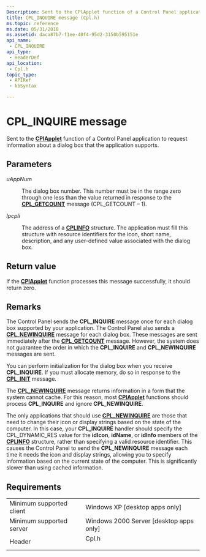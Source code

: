 ```yaml
---
Description: Sent to the CPlApplet function of a Control Panel application to request information about a dialog box that the application supports.
title: CPL_INQUIRE message (Cpl.h)
ms.topic: reference
ms.date: 05/31/2018
ms.assetid: daca87b7-f1ee-40f4-95d2-3150b595151e
api_name: 
 - CPL_INQUIRE
api_type: 
 - HeaderDef
api_location: 
 - Cpl.h
topic_type: 
 - APIRef
 - kbSyntax

---
```


# CPL\_INQUIRE message

Sent to the [**CPlApplet**](/windows/win32/api/cpl/nc-cpl-applet_proc) function of a Control Panel application to request information about a dialog box that the application supports.

## Parameters

<dl> <dt>

*uAppNum* 
</dt> <dd>

The dialog box number. This number must be in the range zero through one less than the value returned in response to the [**CPL\_GETCOUNT**](cpl-getcount.md) message (CPL\_GETCOUNT – 1).

</dd> <dt>

*lpcpli* 
</dt> <dd>

The address of a [**CPLINFO**](/windows/win32/api/cpl/ns-cpl-cplinfo) structure. The application must fill this structure with resource identifiers for the icon, short name, description, and any user-defined value associated with the dialog box.

</dd> </dl>

## Return value

If the [**CPlApplet**](/windows/win32/api/cpl/nc-cpl-applet_proc) function processes this message successfully, it should return zero.

## Remarks

The Control Panel sends the **CPL\_INQUIRE** message once for each dialog box supported by your application. The Control Panel also sends a [**CPL\_NEWINQUIRE**](cpl-newinquire.md) message for each dialog box. These messages are sent immediately after the [**CPL\_GETCOUNT**](cpl-getcount.md) message. However, the system does not guarantee the order in which the **CPL\_INQUIRE** and **CPL\_NEWINQUIRE** messages are sent.

You can perform initialization for the dialog box when you receive **CPL\_INQUIRE**. If you must allocate memory, do so in response to the [**CPL\_INIT**](cpl-init.md) message.

The [**CPL\_NEWINQUIRE**](cpl-newinquire.md) message returns information in a form that the system cannot cache. For this reason, most [**CPlApplet**](/windows/win32/api/cpl/nc-cpl-applet_proc) functions should process **CPL\_INQUIRE** and ignore **CPL\_NEWINQUIRE**.

The only applications that should use [**CPL\_NEWINQUIRE**](cpl-newinquire.md) are those that need to change their icon or display strings based on the state of the computer. In this case, your **CPL\_INQUIRE** handler should specify the CPL\_DYNAMIC\_RES value for the **idIcon**, **idName**, or **idInfo** members of the [**CPLINFO**](/windows/win32/api/cpl/ns-cpl-cplinfo) structure, rather than specifying a valid resource identifier. This causes the Control Panel to send the **CPL\_NEWINQUIRE** message each time it needs the icon and display strings, allowing you to specify information based on the current state of the computer. This is significantly slower than using cached information.

## Requirements



|                                     |                                                                                  |
|-------------------------------------|----------------------------------------------------------------------------------|
| Minimum supported client<br/> | Windows XP \[desktop apps only\]<br/>                                      |
| Minimum supported server<br/> | Windows 2000 Server \[desktop apps only\]<br/>                             |
| Header<br/>                   | <dl> <dt>Cpl.h</dt> </dl> |



 

 